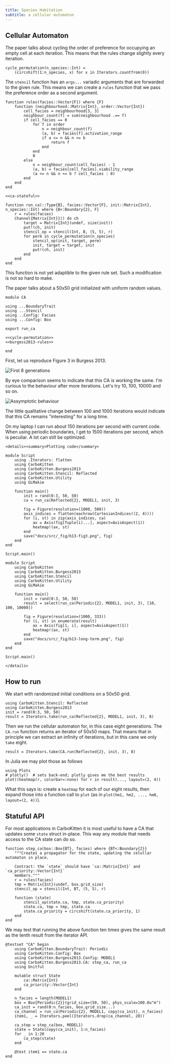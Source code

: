 ```yaml
---
title: Species Habitation
subtitle: a cellular automaton
---
```


## Cellular Automaton
The paper talks about cycling the order of preference for occupying an empty cell at each iteration. This means that the rules change slightly every iteration.

``` {.julia #cycle-permutation}
cycle_permutation(n_species::Int) =
    (circshift(1:n_species, x) for x in Iterators.countfrom(0))
```

The `stencil` function has an `args...` variadic arguments that are forwarded to the given rule. This means we can create a `rules` function that we pass the preference order as a second argument.

``` {.julia #burgess2013-rules}
function rules(facies::Vector{F}) where {F}
    function (neighbourhood::Matrix{Int}, order::Vector{Int})
        cell_facies = neighbourhood[3, 3]
        neighbour_count(f) = sum(neighbourhood .== f)
        if cell_facies == 0
            for f in order
                n = neighbour_count(f)
                (a, b) = facies[f].activation_range
                if a <= n && n <= b
                    return f
                end
            end
            0
        else
            n = neighbour_count(cell_facies) - 1
            (a, b) = facies[cell_facies].viability_range
            (a <= n && n <= b ? cell_facies : 0)
        end
    end
end

<<ca-stateful>>

function run_ca(::Type{B}, facies::Vector{F}, init::Matrix{Int}, n_species::Int) where {B<:Boundary{2}, F}
    r = rules(facies)
    Channel{Matrix{Int}}() do ch
        target = Matrix{Int}(undef, size(init))
        put!(ch, init)
        stencil_op = stencil(Int, B, (5, 5), r)
        for perm in cycle_permutation(n_species)
            stencil_op(init, target, perm)
            init, target = target, init
            put!(ch, init)
        end
    end
end
```

This function is not yet adaptible to the given rule set. Such a modification is not so hard to make.

The paper talks about a 50x50 grid initialized with uniform random values.

``` {.julia file=src/Burgess2013/CA.jl}
module CA

using ...BoundaryTrait
using ...Stencil
using ..Config: Facies
using ...Config: Box

export run_ca

<<cycle-permutation>>
<<burgess2013-rules>>

end
```

First, let us reproduce Figure 3 in Burgess 2013.

![First 8 generations](fig/b13-fig3.png)

By eye comparison seems to indicate that this CA is working the same. I'm curious to the behaviour after more iterations. Let's try 10, 100, 10000 and so on.

![Assymptotic behaviour](fig/b13-long-term.png)

The little qualitative change between 100 and 1000 iterations would indicate that this CA remains "interesting" for a long time.

On my laptop I can run about 150 iterations per second with current code. When using periodic boundaries, I get to 1500 iterations per second, which is peculiar. A lot can still be optimized.

```@raw html
<details><summary>Plotting code</summary>
```

``` {.julia .build file=examples/ca/burgess-2013.jl target="docs/src/_fig/b13-fig3.png"}
module Script
    using .Iterators: flatten
    using CarboKitten
    using CarboKitten.Burgess2013
    using CarboKitten.Stencil: Reflected
    using CarboKitten.Utility
    using GLMakie

    function main()
        init = rand(0:3, 50, 50)
        ca = run_ca(Reflected{2}, MODEL1, init, 3)

        fig = Figure(resolution=(1000, 500))
        axis_indices = flatten(eachrow(CartesianIndices((2, 4))))
        for (i, st) in zip(axis_indices, ca)
            ax = Axis(fig[Tuple(i)...], aspect=AxisAspect(1))
            heatmap!(ax, st)
        end
        save("docs/src/_fig/b13-fig3.png", fig)
    end
end

Script.main()
```


``` {.julia .build file=examples/ca/long-term.jl target="docs/src/_fig/b13-long-term.png"}
module Script
    using CarboKitten
    using CarboKitten.Burgess2013
    using CarboKitten.Stencil
    using CarboKitten.Utility
    using GLMakie

    function main()
        init = rand(0:3, 50, 50)
        result = select(run_ca(Periodic{2}, MODEL1, init, 3), [10, 100, 10000])

        fig = Figure(resolution=(1000, 333))
        for (i, st) in enumerate(result)
            ax = Axis(fig[1, i], aspect=AxisAspect(1))
            heatmap!(ax, st)
        end
        save("docs/src/_fig/b13-long-term.png", fig)
    end
end

Script.main()
```

```@raw html
</details>
```

## How to run
We start with randomized initial conditions on a 50x50 grid.

``` {.julia}
using CarboKitten.Stencil: Reflected
using CarboKitten.Burgess2013
init = rand(0:3, 50, 50)
result = Iterators.take(run_ca(Reflected{2}, MODEL1, init, 3), 8)
```

Then we run the cellular automaton for, in this case eight generations. The `CA.run` function returns an iterator of 50x50 maps. That means that in principle we can extract an infinity of iterations, but in this cane we only `take` eight.

``` {.julia}
result = Iterators.take(CA.run(Reflected{2}, init, 3), 8)
```

In Julia we may plot those as follows

``` {.julia}
using Plots
# plotly()  # sets back-end; plotly gives me the best results
plot((heatmap(r, colorbar=:none) for r in result)..., layout=(2, 4))
```

What this says is: create a `heatmap` for each of our eight results, then expand those into a function call to `plot` (as in `plot(hm1, hm2, ..., hm8, layout=(2, 4))`).

## Statuful API
For most applications in CarboKitten it is most useful to have a CA that updates some `state` struct in-place. This way any module that needs access to the CA state can do so.

``` {.julia #ca-stateful}
function step_ca(box::Box{BT}, facies) where {BT<:Boundary{2}}
    """Creates a propagator for the state, updating the celullar automaton in place.

    Contract: the `state` should have `ca::Matrix{Int}` and `ca_priority::Vector{Int}`
    members."""
    r = rules(facies)
    tmp = Matrix{Int}(undef, box.grid_size)
    stencil_op = stencil(Int, BT, (5, 5), r)

    function (state)
        stencil_op(state.ca, tmp, state.ca_priority)
        state.ca, tmp = tmp, state.ca
        state.ca_priority = circshift(state.ca_priority, 1)
    end
end
```

We may test that running the above function ten times gives the same result as the tenth result from the iterator API.

``` {.julia file=test/CASpec.jl}
@testset "CA" begin
    using CarboKitten.BoundaryTrait: Periodic
    using CarboKitten.Config: Box
    using CarboKitten.Burgess2013.Config: MODEL1
    using CarboKitten.Burgess2013.CA: step_ca, run_ca
    using Unitful

    mutable struct State
        ca::Matrix{Int}
        ca_priority::Vector{Int}
    end

    n_facies = length(MODEL1)
    box = Box{Periodic{2}}(grid_size=(50, 50), phys_scale=100.0u"m")
    ca_init = rand(0:n_facies, box.grid_size...)
    ca_channel = run_ca(Periodic{2}, MODEL1, copy(ca_init), n_facies)
    item1, _ = Iterators.peel(Iterators.drop(ca_channel, 20))

    ca_step = step_ca(box, MODEL1)
    state = State(copy(ca_init), 1:n_facies)
    for _ in 1:20
        ca_step(state)
    end

    @test item1 == state.ca
end
```
